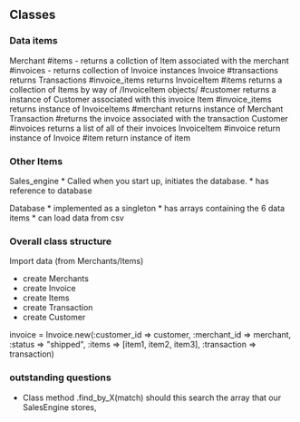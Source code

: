 ## Classes

### Data items
Merchant
	#items - returns a collction of Item associated with the merchant
	#invoices - returns collection of Invoice instances
Invoice
	#transactions returns Transactions
	#invoice_items returns InvoiceItem
	#items returns a collection of Items by way of /InvoiceItem objects/
	#customer returns a instance of Customer associated with this invoice
Item
	#invoice_items returns instance of InvoiceItems
	#merchant returns instance of Merchant
Transaction
	#returns the invoice associated with the transaction
Customer
	#invoices returns a list of all of their invoices
InvoiceItem
	#invoice return instance of Invoice
	#item return instance of item

### Other Items
Sales_engine
	* Called when you start up, initiates the database.
	* has reference to database

Database
	* implemented as a singleton
	* has arrays containing the 6 data items
	* can load data from csv

### Overall class structure

Import data (from Merchants/Items)
* create Merchants
* create Invoice
* create Items
* create Transaction
* create Customer

invoice = Invoice.new(:customer_id => customer, :merchant_id => merchant, :status => "shipped", :items => [item1, item2, item3], :transaction => transaction)

### outstanding questions
* Class method .find_by_X(match) should this search the array that our SalesEngine stores, 